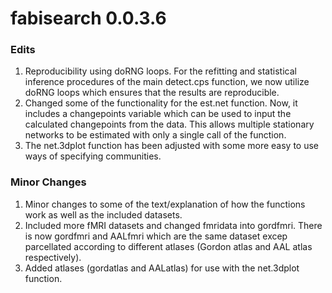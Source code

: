 # fabisearch 0.0.3.6

### Edits ###
1. Reproducibility using doRNG loops. For the refitting and statistical inference procedures of the main detect.cps function, we now utilize doRNG loops which ensures that the results are reproducible.
2. Changed some of the functionality for the est.net function. Now, it includes a changepoints variable which can be used to input the calculated changepoints from the data. This allows multiple stationary networks to be estimated with only a single call of the function.
3. The net.3dplot function has been adjusted with some more easy to use ways of specifying communities. 

### Minor Changes ###
1. Minor changes to some of the text/explanation of how the functions work as well as the included datasets.
2. Included more fMRI datasets and changed fmridata into gordfmri. There is now gordfmri and AALfmri which are the same dataset excep parcellated according to different atlases (Gordon atlas and AAL atlas respectively).
3. Added atlases (gordatlas and AALatlas) for use with the net.3dplot function.
